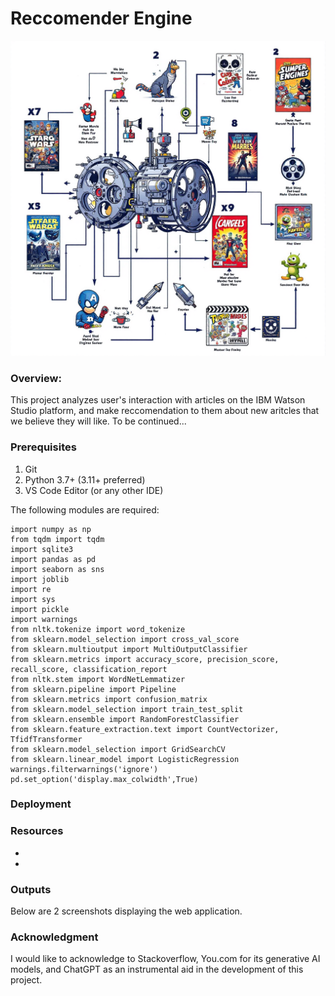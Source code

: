 # Reccomender Engine
![Image](reccomender_picture.png)

###  **Overview:**
This project analyzes user's interaction with articles  on the IBM Watson Studio platform, and make reccomendation to them about new aritcles that we believe they will like. To be continued...

### Prerequisites

1. Git
2. Python 3.7+ (3.11+ preferred)
3. VS Code Editor (or any other IDE)


The following modules are required: 
```
import numpy as np
from tqdm import tqdm
import sqlite3
import pandas as pd
import seaborn as sns
import joblib
import re
import sys
import pickle
import warnings
from nltk.tokenize import word_tokenize
from sklearn.model_selection import cross_val_score
from sklearn.multioutput import MultiOutputClassifier
from sklearn.metrics import accuracy_score, precision_score, recall_score, classification_report
from nltk.stem import WordNetLemmatizer
from sklearn.pipeline import Pipeline
from sklearn.metrics import confusion_matrix
from sklearn.model_selection import train_test_split
from sklearn.ensemble import RandomForestClassifier
from sklearn.feature_extraction.text import CountVectorizer, TfidfTransformer
from sklearn.model_selection import GridSearchCV
from sklearn.linear_model import LogisticRegression
warnings.filterwarnings('ignore')
pd.set_option('display.max_colwidth',True)
```
### Deployment
### Resources
-
-
### Outputs

Below are 2 screenshots displaying the web application.

### Acknowledgment
I would like to acknowledge to Stackoverflow, You.com for its generative AI models, and ChatGPT as an instrumental aid in the development of this project.
